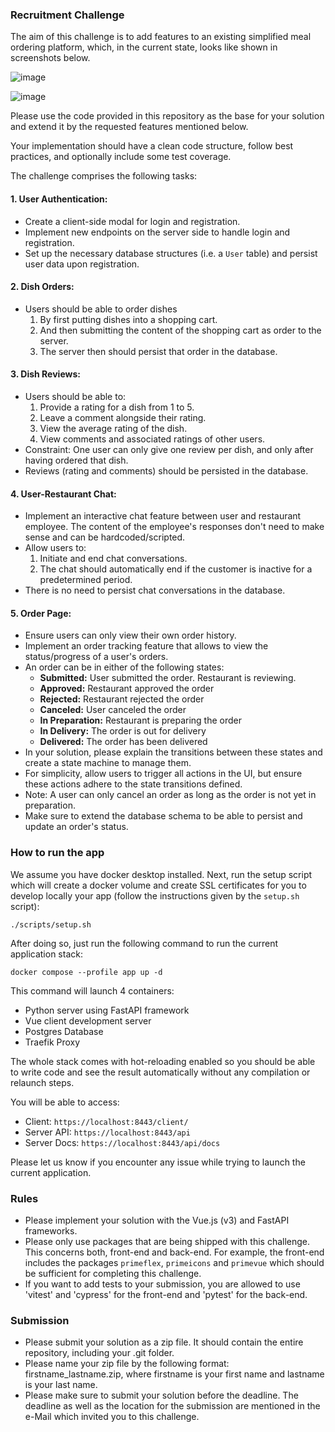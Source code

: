 ### Recruitment Challenge

The aim of this challenge is to add features to an existing simplified meal ordering platform, which, in the current state, looks like shown in screenshots below.

![image](https://github.com/kevin-kessler/origin-full-stack-restaurant-challenge/assets/13378028/40bf6fd0-9a43-4ea8-842e-9b5007834c86)

![image](https://github.com/kevin-kessler/origin-full-stack-restaurant-challenge/assets/13378028/abd6ecc6-ab03-4845-86e0-9b4aa0722b33)

Please use the code provided in this repository as the base for your solution and extend it by the requested features mentioned below.

Your implementation should have a clean code structure, follow best practices, and optionally include some test coverage.

The challenge comprises the following tasks:

#### 1. **User Authentication:**
   - Create a client-side modal for login and registration.
   - Implement new endpoints on the server side to handle login and registration.
   - Set up the necessary database structures (i.e. a `User` table) and persist user data upon registration.

#### 2. **Dish Orders:**
   - Users should be able to order dishes
      1. By first putting dishes into a shopping cart.
      2. And then submitting the content of the shopping cart as order to the server.
      3. The server then should persist that order in the database.

#### 3. **Dish Reviews:**
   - Users should be able to:
      1. Provide a rating for a dish from 1 to 5.
      2. Leave a comment alongside their rating.
      3. View the average rating of the dish.
      4. View comments and associated ratings of other users.
   - Constraint: One user can only give one review per dish, and only after having ordered that dish.
   - Reviews (rating and comments) should be persisted in the database.

#### 4. **User-Restaurant Chat:**
   - Implement an interactive chat feature between user and restaurant employee. The content of the employee's responses don't need to make sense and can be hardcoded/scripted.
   - Allow users to:
      1. Initiate and end chat conversations.
      2. The chat should automatically end if the customer is inactive for a predetermined period.
   - There is no need to persist chat conversations in the database.

#### 5. **Order Page:**
   - Ensure users can only view their own order history.
   - Implement an order tracking feature that allows to view the status/progress of a user's orders.
   - An order can be in either of the following states:
      - **Submitted:** User submitted the order. Restaurant is reviewing.
      - **Approved:** Restaurant approved the order
      - **Rejected:** Restaurant rejected the order
      - **Canceled:** User canceled the order
      - **In Preparation:** Restaurant is preparing the order
      - **In Delivery:** The order is out for delivery
      - **Delivered:** The order has been delivered
   - In your solution, please explain the transitions between these states and create a state machine to manage them.
   - For simplicity, allow users to trigger all actions in the UI, but ensure these actions adhere to the state transitions defined.
   - Note: A user can only cancel an order as long as the order is not yet in preparation.
   - Make sure to extend the database schema to be able to persist and update an order's status.


### How to run the app
We assume you have docker desktop installed. Next, run the setup script which will create a docker volume and create SSL certificates for you to develop locally your app (follow the instructions given by the `setup.sh` script):

`./scripts/setup.sh`

After doing so, just run the following command to run the current application stack:

`docker compose --profile app up -d`

This command will launch 4 containers:
- Python server using FastAPI framework
- Vue client development server
- Postgres Database
- Traefik Proxy

The whole stack comes with hot-reloading enabled so you should be able to write code and see the result automatically without any compilation or relaunch steps.

You will be able to access:
- Client: `https://localhost:8443/client/`
- Server API: `https://localhost:8443/api`
- Server Docs: `https://localhost:8443/api/docs`

Please let us know if you encounter any issue while trying to launch the current application.

### Rules
- Please implement your solution with the Vue.js (v3) and FastAPI frameworks.
- Please only use packages that are being shipped with this challenge. This concerns both, front-end and back-end. For example, the front-end includes the packages `primeflex`, `primeicons` and `primevue` which should be sufficient for completing this challenge.
- If you want to add tests to your submission, you are allowed to use 'vitest' and 'cypress' for the front-end and 'pytest' for the back-end.

### Submission
- Please submit your solution as a zip file. It should contain the entire repository, including your .git folder.
- Please name your zip file by the following format: firstname_lastname.zip, where firstname is your first name and lastname is your last name.
- Please make sure to submit your solution before the deadline. The deadline as well as the location for the submission are mentioned in the e-Mail which invited you to this challenge.
